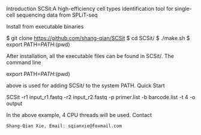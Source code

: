 Introduction
 SCSit:A high-efficiency cell types identification tool for single-cell sequencing data from SPLiT-seq


Install from executable binaries

$ git clone https://github.com/shang-qian/SCSit
$ cd SCSit/
$ ./make.sh
$ export PATH=$PATH:$(pwd)

After installation, all the executable files can be found in SCSit/. The command line

export PATH=$PATH:$(pwd)

above is used for adding SCSit/ to the system PATH.
Quick Start

SCSit -r1 input_r1.fastq -r2 input_r2.fastq -p primer.list -b barcode.list -t 4 -o output

In the above example, 4 CPU threads will be used.
Contact

    Shang-Qian Xie, Email: sqianxie@foxmail.com
